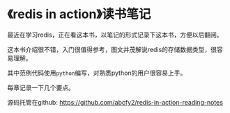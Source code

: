# 《redis in action》读书笔记

最近在学习redis，正在看这本书，以笔记的形式记录下这本书，方便以后翻阅。

这本书介绍很不错，入门很值得参考，图文并茂解说redis的存储数据类型，很容易理解。

其中范例代码使用``python``编写，对熟悉python的用户很容易上手。

每章记录一下几个要点。

源码托管在github: https://github.com/abcfy2/redis-in-action-reading-notes
